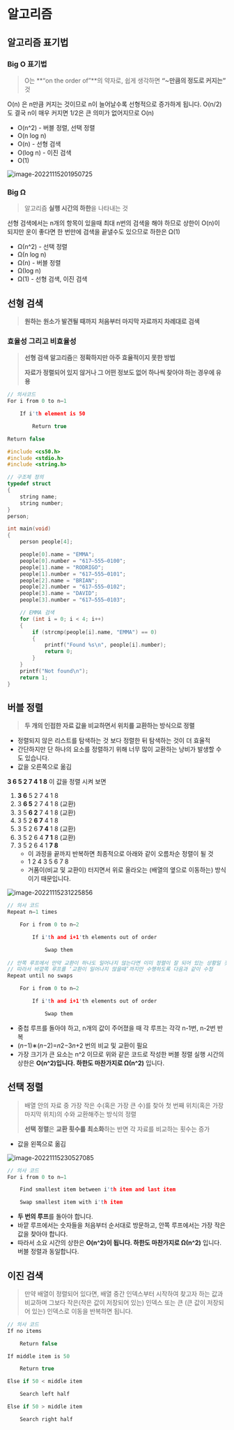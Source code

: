# 알고리즘

## 알고리즘 표기법

###  **Big O 표기법**

>O는 **“on the order of”**의 약자로, 쉽게 생각하면 **“~만큼의 정도로 커지는”** 것

O(n) 은 n만큼 커지는 것이므로 n이 늘어날수록 선형적으로 증가하게 됩니다. O(n/2)도 결국 n이 매우 커지면 1/2은 큰 의미가 없어지므로 O(n)

- O(n^2) - 버블 정렬, 선택 정렬
- O(n log n)
- O(n) - 선형 검색
- O(log n) - 이진 검색
- O(1)

![image-20221115201950725](알고리즘2.assets/image-20221115201950725.png)

### **Big** **Ω**

> 알고리즘 **실행 시간의 하한**을 나타내는 것

선형 검색에서는 n개의 항목이 있을때 최대 n번의 검색을 해야 하므로 상한이 O(n)이 되지만 운이 좋다면 한 번만에 검색을 끝낼수도 있으므로 하한은 Ω(1)

- Ω(n^2) - 선택 정렬
- Ω(n log n)
- Ω(n) - 버블 정렬
- Ω(log n)
- Ω(1) - 선형 검색, 이진 검색



## **선형 검색**

> **원하는** **원소가 발견될 때까지** **처음부터 마지막 자료까지 차례대로** **검색**

### **효율성 그리고 비효율성**

> **선형 검색 알고리즘**은 **정확하지만 아주 효율적이지 못한 방법**
>
> **자료가 정렬되어 있지 않거나 그 어떤 정보도 없어 하나씩 찾아야 하는 경우에 유용**

```c
// 의사코드
For i from 0 to n–1

    If i'th element is 50

        Return true

Return false
```

```c
#include <cs50.h>
#include <stdio.h>
#include <string.h>

// 구조체 정의
typedef struct
{
    string name;
    string number;
}
person;

int main(void)
{
    person people[4];

    people[0].name = "EMMA";
    people[0].number = "617–555–0100";
    people[1].name = "RODRIGO";
    people[1].number = "617–555–0101";
    people[2].name = "BRIAN";
    people[2].number = "617–555–0102";
    people[3].name = "DAVID";
    people[3].number = "617–555–0103";

    // EMMA 검색
    for (int i = 0; i < 4; i++)
    {
        if (strcmp(people[i].name, "EMMA") == 0)
        {
            printf("Found %s\n", people[i].number);
            return 0;
        }
    }
    printf("Not found\n");
    return 1;
}
```



## **버블 정렬**

> **두 개의 인접한 자료 값을 비교하면서 위치를 교환하는 방식으로 정렬**

* 정렬되지 않은 리스트를 탐색하는 것 보다 정렬한 뒤 탐색하는 것이 더 효율적
* 간단하지만 단 하나의 요소를 정렬하기 위해 너무 많이 교환하는 낭비가 발생할 수도 있습니다.
* 값을 오른쪽으로 옮김

**3 6 5 2 7 4 1 8** 이 값을 정렬 시켜 보면

1. **3 6** 5 2 7 4 1 8
2. 3 **6 5** 2 7 4 1 8 (교환)
3. 3 5 **6 2** 7 4 1 8 (교환)
4. 3 5 2 **6 7** 4 1 8 
5. 3 5 2 6 **7 4** 1 8 (교환)
6. 3 5 2 6 4 **7 1** 8 (교환)
7. 3 5 2 6 4 1 **7 8**
   * 이 과정을 끝까지 반복하면 최종적으로 아래와 같이 오름차순 정렬이 될 것
   * 1 2 4 3 5 6 7 8
   * 거품이(비교 및 교환이) 터지면서 위로 올라오는 (배열의 옆으로 이동하는) 방식이기 때문입니다.

![image-20221115231225856](알고리즘2.assets/image-20221115231225856.png)

```c
// 의사 코드
Repeat n–1 times

    For i from 0 to n–2

        If i'th and i+1'th elements out of order

            Swap them
    
// 안쪽 루프에서 만약 교환이 하나도 일어나지 않는다면 이미 정렬이 잘 되어 있는 상황일 것
// 따라서 바깥쪽 루프를 ‘교환이 일어나지 않을때’까지만 수행하도록 다음과 같이 수정
Repeat until no swaps

    For i from 0 to n–2

        If i'th and i+1'th elements out of order

            Swap them
```

* 중첩 루프를 돌아야 하고, n개의 값이 주어졌을 때 각 루프는 각각 n-1번, n-2번 반복
* (*n*−1)∗(*n*−2)=*n*2−3*n*+2 번의 비교 및 교환이 필요
* 가장 크기가 큰 요소는 n^2 이므로 위와 같은 코드로 작성한 버블 정렬 실행 시간의 상한은 **O(n^2)**입니다. 하한도 마찬가지로 **Ω****(n^2)** 입니다.

## **선택 정렬**

> 배열 안의 자료 중 가장 작은 수(혹은 가장 큰 수)를 찾아 첫 번째 위치(혹은 가장 마지막 위치)의 수와 교환해주는 방식의 정렬
>
> **선택** **정렬**은 **교환 횟수를** **최소화**하는 반면 각 자료를 비교하는 횟수는 증가

* 값을 왼쪽으로 옮김

![image-20221115230527085](알고리즘2.assets/image-20221115230527085.png)

```c
// 의사 코드
For i from 0 to n–1

    Find smallest item between i'th item and last item

    Swap smallest item with i'th item
```

* **두 번의 루프**를 돌아야 합니다.
* 바깥 루프에서는 숫자들을 처음부터 순서대로 방문하고, 안쪽 루프에서는 가장 작은 값을 찾아야 합니다.
* 따라서 소요 시간의 상한은 **O(n^2)**이 됩니다. 하한도 마찬가지로 **Ω****(n^2)** 입니다. 버블 정렬과 동일합니다. 

## **이진 검색**

> 만약 배열이 정렬되어 있다면, 배열 중간 인덱스부터 시작하여 찾고자 하는 값과 비교하며 그보다 작은(작은 값이 저장되어 있는) 인덱스 또는 큰 (큰 값이 저장되어 있는) 인덱스로 이동을 반복하면 됩니다.

```c
// 의사 코드
If no items

    Return false

If middle item is 50

    Return true

Else if 50 < middle item

    Search left half

Else if 50 > middle item

    Search right half
```

## 